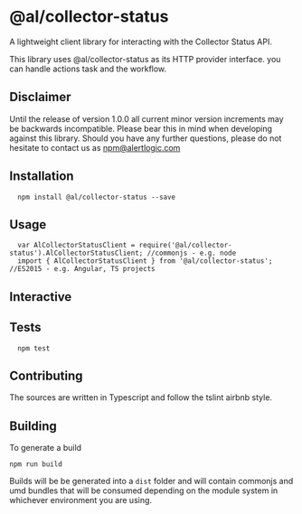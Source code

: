 @al/collector-status
=========

A lightweight client library for interacting with the Collector Status API.

This library uses @al/collector-status as its HTTP provider interface.
you can handle actions task and the workflow.

## Disclaimer

Until the release of version 1.0.0 all current minor version increments may be backwards incompatible. Please bear this in mind when developing against this library. Should you have any further questions, please do not hesitate to contact us as [npm@alertlogic.com](mailto:npm@alertlogic.com)

## Installation

      npm install @al/collector-status --save

## Usage

      var AlCollectorStatusClient = require('@al/collector-status').AlCollectorStatusClient; //commonjs - e.g. node
      import { AlCollectorStatusClient } from '@al/collector-status'; //ES2015 - e.g. Angular, TS projects

## Interactive

## Tests

      npm test

## Contributing

The sources are written in Typescript and follow the tslint airbnb style.

## Building

To generate a build

    npm run build

Builds will be be generated into a `dist` folder and will contain commonjs and umd bundles that will be consumed depending on the module system in whichever environment you are using.
